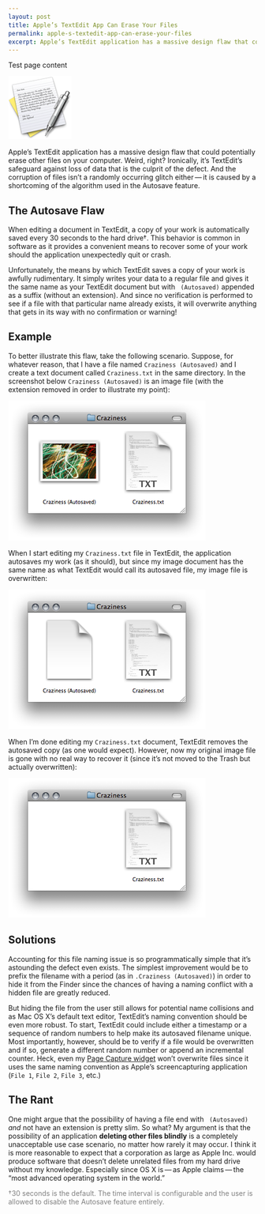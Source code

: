 ```yaml
---
layout: post
title: Apple’s TextEdit App Can Erase Your Files
permalink: apple-s-textedit-app-can-erase-your-files
excerpt: Apple’s TextEdit application has a massive design flaw that could potentially erase other files on your computer. Weird, right? Ironically, it’s TextEdit’s safeguard against loss of data that is the culprit of the defect. And the corruption of files isn’t a randomly occurring glitch either — it is caused by a shortcoming of the algorithm used in the Autosave feature.
---
```


Test page content

![Icon of the TextEdit Application](/assets/img/posts/TextEdit-Icon.png)

Apple’s TextEdit application has a massive design flaw that could potentially erase other files on your computer. Weird, right? Ironically, it’s TextEdit’s safeguard against loss of data that is the culprit of the defect. And the corruption of files isn’t a randomly occurring glitch either — it is caused by a shortcoming of the algorithm used in the Autosave feature.

## The Autosave Flaw
When editing a document in TextEdit, a copy of your work is automatically saved every 30 seconds to the hard drive†. This behavior is common in software as it provides a convenient means to recover some of your work should the application unexpectedly quit or crash.

Unfortunately, the means by which TextEdit saves a copy of your work is awfully rudimentary. It simply writes your data to a regular file and gives it the same name as your TextEdit document but with ` (Autosaved)` appended as a suffix (without an extension). And since no verification is performed to see if a file with that particular name already exists, it will overwrite anything that gets in its way with no confirmation or warning!

## Example
To better illustrate this flaw, take the following scenario. Suppose, for whatever reason, that I have a file named `Craziness (Autosaved)` and I create a text document called `Craziness.txt` in the same directory. In the screenshot below `Craziness (Autosaved)` is an image file (with the extension removed in order to illustrate my point):

![Screenshot of my 2 original files](/assets/img/posts/TextEdit-Autosave_1.png)

When I start editing my `Craziness.txt` file in TextEdit, the application autosaves my work (as it should), but since my image document has the same name as what TextEdit would call its autosaved file, my image file is overwritten:

![Screenshot of TextEdit's autosaved file](/assets/img/posts/TextEdit-Autosave_2.png)

When I’m done editing my `Craziness.txt` document, TextEdit removes the autosaved copy (as one would expect). However, now my original image file is gone with no real way to recover it (since it’s not moved to the Trash but actually overwritten):

![Screenshot showing loss of data caused by TextEdit](/assets/img/posts/TextEdit-Autosave_3.png)

## Solutions
Accounting for this file naming issue is so programmatically simple that it’s astounding the defect even exists. The simplest improvement would be to prefix the filename with a period (as in `.Craziness (Autosaved)`) in order to hide it from the Finder since the chances of having a naming conflict with a hidden file are greatly reduced.

But hiding the file from the user still allows for potential name collisions and as Mac OS X’s default text editor, TextEdit’s naming convention should be even more robust. To start, TextEdit could include either a timestamp or a sequence of random numbers to help make its autosaved filename unique. Most importantly, however, should be to verify if a file would be overwritten and if so, generate a different random number or append an incremental counter. Heck, even my [Page Capture widget](https://github.com/demoive/Page-Capture) won’t overwrite files since it uses the same naming convention as Apple’s screencapturing application (`File 1`, `File 2`, `File 3`, etc.)

## The Rant
One might argue that the possibility of having a file end with ` (Autosaved)` _and_ not have an extension is pretty slim. So what? My argument is that the possibility of an application **deleting other files blindly** is a completely unacceptable use case scenario, no matter how rarely it may occur. I think it is more reasonable to expect that a corporation as large as Apple Inc. would produce software that doesn’t delete unrelated files from my hard drive without my knowledge. Especially since OS X is — as Apple claims — the “most advanced operating system in the world.”

<span style="color:gray">†30 seconds is the default. The time interval is configurable and the user is allowed to disable the Autosave feature entirely.</span>